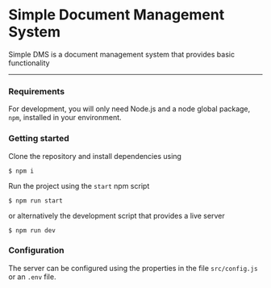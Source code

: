 # Simple Document Management System

Simple DMS is a document management system that provides basic functionality

---

### Requirements

For development, you will only need Node.js and a node global package, `npm`, installed in your environment.

### Getting started

Clone the repository and install dependencies using

```shell
$ npm i
```

Run the project using the `start` npm script

```shell
$ npm run start
```

or alternatively the development script that provides a live server

```
$ npm run dev
```

### Configuration

The server can be configured using the properties in the file `src/config.js` or an `.env` file.
